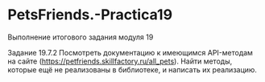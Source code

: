 # PetsFriends.-Practica19
Выполнение итогового задания модуля 19

Задание 19.7.2
Посмотреть документацию к имеющимся API-методам на сайте (https://petfriends.skillfactory.ru/all_pets). Найти методы, которые ещё не реализованы в библиотеке, и написать их реализацию.


